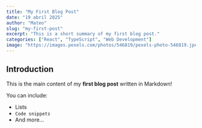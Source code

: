 ```yaml
---
title: "My First Blog Post"
date: "19 abril 2025"
author: "Mateo"
slug: "my-first-post"
excerpt: "This is a short summary of my first blog post."
categories: ["React", "TypeScript", "Web Development"]
image: "https://images.pexels.com/photos/546819/pexels-photo-546819.jpeg?auto=compress&cs=tinysrgb&w=1260&h=750&dpr=1"
---
```


## Introduction

This is the main content of my **first blog post** written in Markdown!

You can include:

- Lists
- `Code snippets`
- And more...

